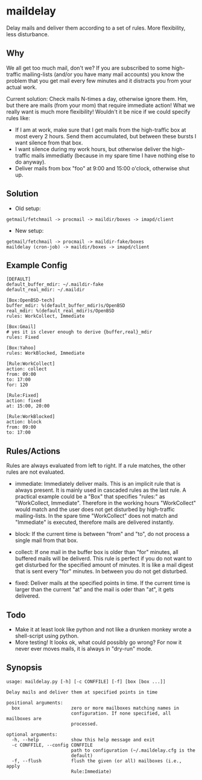 maildelay
=========

Delay mails and deliver them according to a set of rules. More flexibility,
less disturbance.

Why
---

We all get too much mail, don't we? If you are subscribed to some
high-traffic mailing-lists (and/or you have many mail accounts) you know
the problem that you get mail every few minutes and it distracts you
from your actual work.

Current solution: Check mails N-times a day, otherwise ignore them. Hm,
but there are mails (from your mom) that require immediate action! What
we really want is much more flexibility! Wouldn't it be nice if we could
specify rules like:

- If I am at work, make sure that I get mails from the high-traffic box
at most every 2 hours. Send them accumulated, but between these bursts I
want silence from that box.
- I want silence during my work hours, but otherwise deliver the
high-traffic mails immediatly (because in my spare time I have nothing
else to do anyway).
- Deliver mails from box "foo" at 9:00 and 15:00 o'clock, otherwise shut
up.

Solution
--------
- Old setup:
```
getmail/fetchmail -> procmail -> maildir/boxes -> imapd/client
```

- New setup:
```
getmail/fetchmail -> procmail -> maildir-fake/boxes
maildelay (cron-job) -> maildir/boxes -> imapd/client
```

Example Config
--------------
```
[DEFAULT]
default_buffer_mdir: ~/.maildir-fake
default_real_mdir: ~/.maildir

[Box:OpenBSD-tech]
buffer_mdir: %(default_buffer_mdir)s/OpenBSD
real_mdir: %(default_real_mdir)s/OpenBSD
rules: WorkCollect, Immediate

[Box:Gmail]
# yes it is clever enough to derive {buffer,real}_mdir
rules: Fixed

[Box:Yahoo]
rules: WorkBlocked, Immediate

[Rule:WorkCollect]
action: collect
from: 09:00
to: 17:00
for: 120

[Rule:Fixed]
action: fixed
at: 15:00, 20:00

[Rule:WorkBlocked]
action: block
from: 09:00
to: 17:00
```

Rules/Actions
-------------
Rules are always evaluated from left to right. If a rule matches, the other
rules are not evaluated.

- immediate:
Immediately deliver mails. This is an implicit rule that is always
present.  It is mainly used in cascaded rules as the last rule. A
practical example could be a "Box" that specifies "rules:" as
"WorkCollect, Immediate". Therefore in the working hours "WorkCollect"
would match and the user does not get disturbed by high-traffic
mailing-lists. In the spare time "WorkCollect" does not match and
"Immediate" is executed, therefore mails are delivered instantly.

- block: If the current time is between "from" and "to", do not process a
single mail from that box.

- collect:
If one mail in the buffer box is older than "for" minutes, all buffered mails
will be deliverd. This rule is perfect if you do not want to get
disturbed for the specified amount of minutes. It is like a mail digest
that is sent every "for" minutes. In between you do not get disturbed.

- fixed:
Deliver mails at the specified points in time. If the current time is
larger than the current "at" and the mail is oder than "at", it gets
delivered.

Todo
----
- Make it at least look like python and not like a drunken monkey wrote a
shell-script using python.
- More testing! It looks ok, what could possibly go wrong? For now it never
ever moves mails, it is always in "dry-run" mode.

Synopsis
--------
```
usage: maildelay.py [-h] [-c CONFFILE] [-f] [box [box ...]]

Delay mails and deliver them at specified points in time

positional arguments:
  box                   zero or more mailboxes matching names in
                        configuration. If none specified, all mailboxes are
                        processed.

optional arguments:
  -h, --help            show this help message and exit
  -c CONFFILE, --config CONFFILE
                        path to configuration (~/.maildelay.cfg is the
                        default)
  -f, --flush           flush the given (or all) mailboxes (i.e., apply
                        Rule:Immediate)
```
